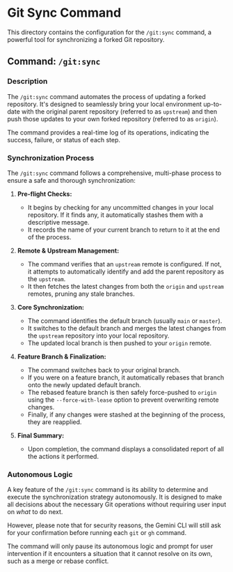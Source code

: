 # Git Sync Command

This directory contains the configuration for the `/git:sync` command, a powerful tool for synchronizing a forked Git repository.

## Command: `/git:sync`

### Description

The `/git:sync` command automates the process of updating a forked repository. It's designed to seamlessly bring your local environment up-to-date with the original parent repository (referred to as `upstream`) and then push those updates to your own forked repository (referred to as `origin`).

The command provides a real-time log of its operations, indicating the success, failure, or status of each step.

### Synchronization Process

The `/git:sync` command follows a comprehensive, multi-phase process to ensure a safe and thorough synchronization:

1.  **Pre-flight Checks:**
    *   It begins by checking for any uncommitted changes in your local repository. If it finds any, it automatically stashes them with a descriptive message.
    *   It records the name of your current branch to return to it at the end of the process.

2.  **Remote & Upstream Management:**
    *   The command verifies that an `upstream` remote is configured. If not, it attempts to automatically identify and add the parent repository as the `upstream`.
    *   It then fetches the latest changes from both the `origin` and `upstream` remotes, pruning any stale branches.

3.  **Core Synchronization:**
    *   The command identifies the default branch (usually `main` or `master`).
    *   It switches to the default branch and merges the latest changes from the `upstream` repository into your local repository.
    *   The updated local branch is then pushed to your `origin` remote.

4.  **Feature Branch & Finalization:**
    *   The command switches back to your original branch.
    *   If you were on a feature branch, it automatically rebases that branch onto the newly updated default branch.
    *   The rebased feature branch is then safely force-pushed to `origin` using the `--force-with-lease` option to prevent overwriting remote changes.
    *   Finally, if any changes were stashed at the beginning of the process, they are reapplied.

5.  **Final Summary:**
    *   Upon completion, the command displays a consolidated report of all the actions it performed.

### Autonomous Logic

A key feature of the `/git:sync` command is its ability to determine and execute the synchronization strategy autonomously. It is designed to make all decisions about the necessary Git operations without requiring user input on *what* to do next.

However, please note that for security reasons, the Gemini CLI will still ask for your confirmation before running each `git` or `gh` command.

The command will only pause its autonomous logic and prompt for user intervention if it encounters a situation that it cannot resolve on its own, such as a merge or rebase conflict.